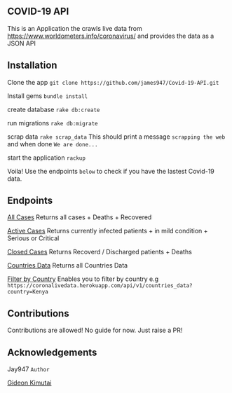 COVID-19 API
---
This is an Application the crawls live data from https://www.worldometers.info/coronavirus/ and provides the data as a JSON API

Installation
---
Clone the app  `git clone https://github.com/james947/Covid-19-API.git`

Install gems `bundle install`

create database `rake db:create`

run migrations  `rake db:migrate`

scrap data `rake scrap_data` This should print a message `scrapping the web` and when done `We are done...`

start the application `rackup`

Voila! Use the endpoints `below` to check if you have the lastest Covid-19 data.


Endpoints
---
[All Cases](https://coronalivedata.herokuapp.com/api/v1/all_cases) Returns all cases + Deaths + Recovered

[Active Cases](https://coronalivedata.herokuapp.com/api/v1/active_cases) Returns currently infected patients + in mild condition + Serious or Critical

[Closed Cases](https://coronalivedata.herokuapp.com/api/v1/closed_cases) Returns Recoverd / Discharged patients  + Deaths

[Countries Data](https://coronalivedata.herokuapp.com/api/v1/countries_data) Returns all Countries Data

[Filter by Country](https://coronalivedata.herokuapp.com/api/v1/countries_data?country='') Enables you to filter by country e.g `https://coronalivedata.herokuapp.com/api/v1/countries_data?country=Kenya`

Contributions
---
Contributions are allowed! No guide for now. Just raise a PR!

Acknowledgements
---
Jay947 `Author`

[Gideon Kimutai](www.github.com/gr1d99)





